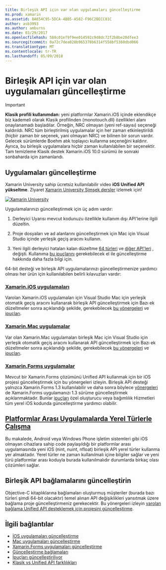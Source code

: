 ```yaml
---
title: Birleşik API için var olan uygulamaları güncelleştirme
ms.prod: xamarin
ms.assetid: 8A654C95-5DCA-4BB5-A582-F96C2BECC81C
author: asb3993
ms.author: amburns
ms.date: 03/29/2017
ms.openlocfilehash: 588c01ef9f9ee014592c9d8dc72f2b8be20dfee3
ms.sourcegitcommit: 0a72c7dea020b965378b6314f558bf5360dbd066
ms.translationtype: MT
ms.contentlocale: tr-TR
ms.lasthandoff: 05/09/2018
---
```

# <a name="updating-existing-apps-to-the-unified-api"></a>Birleşik API için var olan uygulamaları güncelleştirme

> [!IMPORTANT]
> **Klasik profili kullanımdan:** yeni platformlar Xamarin.iOS içinde eklendikçe biz kademeli olarak Klasik profilinden (monotouch.dll) özellikleri alanı onaylanamadı başladılar. Örneğin, NRC olmayan (yeni ref-sayısı) seçeneği kaldırıldı. NRC tüm birleştirilmiş uygulamalar için her zaman etkinleştirildi (hiçbir zaman bir seçenek, yani olmayan NRC) ve bilinen bir sorun vardır. Gelecek sürümlerde Boehm atık toplayıcı kullanma seçeneğini kaldırır. Ayrıca, bu birleşik uygulamalara hiçbir zaman kullanılabilen bir seçenektir. Tam temizleme Klasik destek Xamarin.iOS 10.0 sürümü ile sonraki sonbaharda için zamanlandı.




## <a name="how-to-update-your-apps"></a>Uygulamaları güncelleştirme

Xamarin University sahip ücretsiz kullanılabilir video **iOS Unified API yükseltme**. Ziyaret [Xamarin University Şimşek dersler](http://university.xamarin.com/lightninglectures) izlemek için!

[ ![](updating-apps-images/xamu-video-sml.png "Xamarin University")](http://university.xamarin.com/lightninglectures)

Uygulamalarınızı güncelleştirmek için üç adım vardır:

1. Derleyici Uyarısı mevcut kodunuzu özellikle kullanım dışı API'lerine ilgili düzeltin.

2. Proje dosyaları ve ad alanlarını güncelleştirmek için Mac için Visual Studio içinde yerleşik geçiş aracını kullanın.

3. Yeni ilgili derleyici hataları kalan düzeltme [64 türleri](~/cross-platform/macios/nativetypes.md) ve [diğer API'leri](~/cross-platform/macios/unified/index.md#deprecated-typos) , değişti. Kullanıma [bu ipuçlarını](~/cross-platform/macios/unified/updating-tips.md) gerekebilecek el ile güncelleştirme hakkında daha fazla bilgi için.

64-bit desteği ve birleşik API uygulamalarınızı güncelleştirmenize yardımcı olması her ürün için kullanılabilen belirli kılavuzları vardır:

### <a name="xamarinios-appscross-platformmaciosunifiedupdating-ios-appsmd"></a>[Xamarin.iOS uygulamaları](~/cross-platform/macios/unified/updating-ios-apps.md)

Varolan Xamarin.iOS uygulamaları için Visual Studio Mac için yerleşik otomatik geçiş aracını kullanarak birleşik API güncelleştirmek için Bazı ek düzeltmeler sonra açıklandığı şekilde, gerekebilecek [bu yönergeleri](~/cross-platform/macios/unified/updating-ios-apps.md) ve [ipuçları](~/cross-platform/macios/unified/updating-tips.md).

###  <a name="xamarinmac-appscross-platformmaciosunifiedupdating-mac-appsmd"></a>[Xamarin.Mac uygulamalar](~/cross-platform/macios/unified/updating-mac-apps.md)

Var olan Xamarin.Mac uygulamaları birleşik Mac için Visual Studio için yerleşik otomatik geçiş aracını kullanarak API güncelleştirmek için Bazı ek düzeltmeler sonra açıklandığı şekilde, gerekebilecek [bu yönergeleri](~/cross-platform/macios/unified/updating-mac-apps.md) ve [ipuçları](~/cross-platform/macios/unified/updating-tips.md).

###  <a name="xamarinforms-appscross-platformmaciosunifiedupdating-xamarin-forms-appsmd"></a>[Xamarin.Forms uygulamalar](~/cross-platform/macios/unified/updating-xamarin-forms-apps.md)

Mevcut bir Xamarin.Forms çözümünü Unified API kullanmak için bir iOS projesi güncelleştirmek için bu yönergeleri izleyin. Birleşik API desteği yalnızca Xamarin.Forms 1.3 kullanılabilir ve daha sonra böylece [yönergeleri](~/cross-platform/macios/unified/updating-xamarin-forms-apps.md) de Xamarin.Forms uygulamanızı 1.3 sürüme güncelleştirmek açıklanmaktadır. Bunlar [ipuçları](~/cross-platform/macios/unified/updating-tips.md) özel oluşturucu veya bağımlılık Hizmetleri tüm yerel iOS kodunda güncelleştirme yardımcı olabilir.

## <a name="working-with-native-types-in-cross-platform-appscross-platformmaciosnativetypesmd"></a>[Platformlar Arası Uygulamalarda Yerel Türlerle Çalışma](~/cross-platform/macios/nativetypes.md)

Bu makalede, Android veya Windows Phone işletim sistemleri gibi iOS olmayan cihazlara sahip code paylaşıldığı bir platformlar arası uygulamasında yeni iOS (nint, nuint, nfloat) birleşik API yerel türler kullanma yer almaktadır. Yerel türler ne zaman kullanılmalı içine bilgiler sağlar ve yeni türü platformlar arası koduyla burada kullanılmalıdır durumlarda birkaç olası çözümleri sağlar.

## <a name="update-bindings-to-the-unified-api"></a>Birleşik API bağlamalarını güncelleştirin

Objective-C kitaplıklarına bağlamaları oluşturmuş müşteriler (burada bazı türleri şimdi 64-bit olacaktır) temel alınan API değişiklikleri yansıtmak üzere bağlama proje güncelleştirmeniz gerekecektir.
Bu yönergeleri izleyin [varolan bağlama Unified API desteklemek için projesini güncelleştirme](~/cross-platform/macios/unified/update-binding.md).




## <a name="related-links"></a>İlgili bağlantılar

- [İOS uygulamaları güncelleştirme](~/cross-platform/macios/unified/updating-ios-apps.md)
- [Mac uygulamaları güncelleştirme](~/cross-platform/macios/unified/updating-mac-apps.md)
- [Xamarin.Forms uygulamaları güncelleştirme](~/cross-platform/macios/unified/updating-xamarin-forms-apps.md)
- [Güncelleştirme bağlamaları](~/cross-platform/macios/unified/update-binding.md)
- [İpuçları güncelleştiriliyor](~/cross-platform/macios/unified/updating-tips.md)
- [Klasik vs Unified API farklılıkları](https://developer.xamarin.com/releases/ios/api_changes/classic-vs-unified-8.6.0/)
